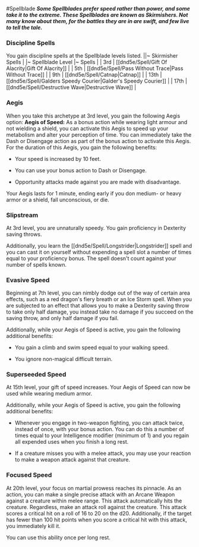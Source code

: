 #Spellblade
***Some Spellblades prefer speed rather than power, and some take it to the extreme. These Spellblades are known as Skirmishers. Not many know about them, for the battles they are in are swift, and few live to tell the tale.***

### Discipline Spells
You gain discipline spells at the Spellblade levels listed.
||~ Skirmisher Spells |
|~ Spellblade Level |~ Spells |
| 3rd | [[dnd5e/Spell/Gift Of Alacrity\|Gift Of Alacrity]] |
| 5th | [[dnd5e/Spell/Pass Without Trace\|Pass Without Trace]] |
| 9th | [[dnd5e/Spell/Catnap\|Catnap]] |
| 13th | [[dnd5e/Spell/Galders Speedy Courier\|Galder's Speedy Courier]] |
| 17th | [[dnd5e/Spell/Destructive Wave\|Destructive Wave]] |

### Aegis
When you take this archetype at 3rd level, you gain the following Aegis option:
**Aegis of Speed:** As a bonus action while wearing light armour and not wielding a shield, you can activate this Aegis to speed up your metabolism and alter your perception of time. You can immediately take the Dash or Disengage action as part of the bonus action to activate this Aegis. For the duration of this Aegis, you gain the following benefits:

* Your speed is increased by 10 feet.

* You can use your bonus action to Dash or Disengage.

* Opportunity attacks made against you are made with disadvantage.

Your Aegis lasts for 1 minute, ending early if you don medium- or heavy armor or a shield, fall unconscious, or die.

### Slipstream
At 3rd level, you are unnaturally speedy. You gain proficiency in Dexterity saving throws.

Additionally, you learn the [[dnd5e/Spell/Longstrider\|Longstrider]] spell and you can cast it on yourself without expending a spell slot a number of times equal to your proficiency bonus. The spell doesn't count against your number of spells known.

### Evasive Speed
Beginning at 7th level, you can nimbly dodge out of the way of certain area effects, such as a red dragon's fiery breath or an Ice Storm spell. When you are subjected to an effect that allows you to make a Dexterity saving throw to take only half damage, you instead take no damage if you succeed on the saving throw, and only half damage if you fail.

Additionally, while your Aegis of Speed is active, you gain the following additional benefits:

* You gain a climb and swim speed equal to your walking speed.

* You ignore non-magical difficult terrain.

### Superseeded Speed
At 15th level, your gift of speed increases. Your Aegis of Speed can now be used while wearing medium armor.

Additionally, while your Aegis of Speed is active, you gain the following additional benefits:

* Whenever you engage in two-weapon fighting, you can attack twice, instead of once, with your bonus action. You can do this a number of times equal to your Intelligence modifier (minimum of 1) and you regain all expended uses when you finish a long rest.

* If a creature misses you with a melee attack, you may use your reaction to make a weapon attack against that creature.

### Focused Speed
At 20th level, your focus on martial prowess reaches its pinnacle. As an action, you can make a single precise attack with an Arcane Weapon against a creature within melee range. This attack automatically hits the creature. Regardless, make an attack roll against the creature. This attack scores a critical hit on a roll of 16 to 20 on the d20. Additionally, if the target has fewer than 100 hit points when you score a critical hit with this attack, you immediately kill it.

You can use this ability once per long rest.